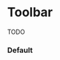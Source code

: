 # Toolbar
TODO

<Playground />

<Usage />

<Api />

<Examples />

### Default
<Example value="default" />

